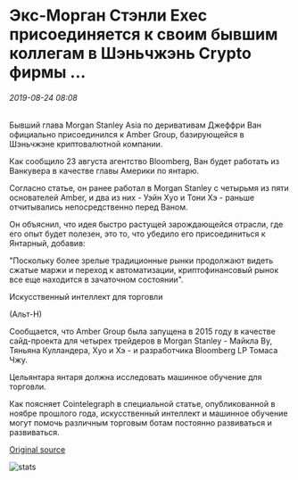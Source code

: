 # Экс-Морган Стэнли Exec присоединяется к своим бывшим коллегам в Шэньчжэнь Crypto фирмы ...

###### 2019-08-24 08:08

Бывший глава Morgan Stanley Asia по деривативам Джеффри Ван официально присоединился к Amber Group, базирующейся в Шэньчжэне криптовалютной компании.

Как сообщило 23 августа агентство Bloomberg, Ван будет работать из Ванкувера в качестве главы Америки по янтарю.

Согласно статье, он ранее работал в Morgan Stanley с четырьмя из пяти основателей Amber, и два из них - Уэйн Хуо и Тони Хэ - раньше отчитывались непосредственно перед Ваном.

Он объяснил, что идея быстро растущей зарождающейся отрасли, где его опыт будет полезен, это то, что убедило его присоединиться к Янтарный, добавив:

"Поскольку более зрелые традиционные рынки продолжают видеть сжатые маржи и переход к автоматизации, криптофинансовый рынок все еще находится в зачаточном состоянии".

Искусственный интеллект для торговли

(Альт-Н)

Сообщается, что Amber Group была запущена в 2015 году в качестве сайд-проекта для четырех трейдеров в Morgan Stanley - Майкла Ву, Тяньяна Кулландера, Хуо и Хэ - и разработчика Bloomberg LP Томаса Чжу.

Цельянтара янтаря должна исследовать машинное обучение для торговли.

Как поясняет Cointelegraph в специальной статье, опубликованной в ноябре прошлого года, искусственный интеллект и машинное обучение могут помочь различным торговым ботам постоянно развиваться и развиваться.

[Original source](https://cointelegraph.com/news/ex-morgan-stanley-exec-joins-his-former-colleagues-at-shenzhen-crypto-firm)

![stats](https://c.statcounter.com/11760860/0/a89fa40b/1/ "stats")